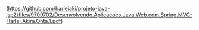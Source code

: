 (https://github.com/harleiaki/projeto-java-jsp2/files/9709702/Desenvolvendo.Aplicacoes.Java.Web.com.Spring.MVC-Harlei.Akira.Ohta.1.pdf)
